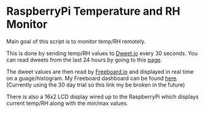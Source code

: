 # RaspberryPi Temperature and RH Monitor

Main goal of this script is to monitor temp/RH remotely. 

This is done by sending temp/RH values to [Dweet.io](http://dweet.io) every 30 seconds. You can read dweets from the last 24 hours by going to this [page](https://dweet.io/get/dweets/for/TempMonitor). 

The dweet values are then read by [Freeboard.io](http://freeboard.io) and displayed in real time on a guage/histogram. My Freeboard dashboard can be found [here](https://freeboard.io/board/OM6K4R). (Currently using the 30 day trial so this link my be broken in the future)

There is also a 16x2 LCD display wired up to the RaspberryPi which displays current temp/RH along with the min/max values. 
